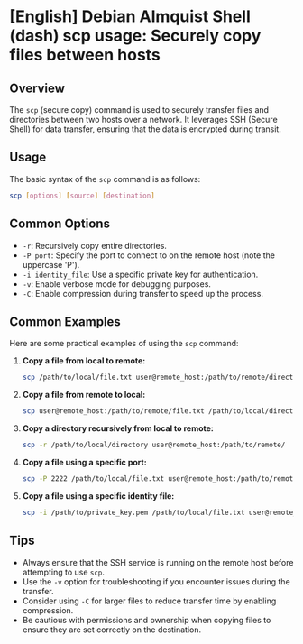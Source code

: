 # [English] Debian Almquist Shell (dash) scp usage: Securely copy files between hosts

## Overview
The `scp` (secure copy) command is used to securely transfer files and directories between two hosts over a network. It leverages SSH (Secure Shell) for data transfer, ensuring that the data is encrypted during transit.

## Usage
The basic syntax of the `scp` command is as follows:

```bash
scp [options] [source] [destination]
```

## Common Options
- `-r`: Recursively copy entire directories.
- `-P port`: Specify the port to connect to on the remote host (note the uppercase 'P').
- `-i identity_file`: Use a specific private key for authentication.
- `-v`: Enable verbose mode for debugging purposes.
- `-C`: Enable compression during transfer to speed up the process.

## Common Examples
Here are some practical examples of using the `scp` command:

1. **Copy a file from local to remote:**
   ```bash
   scp /path/to/local/file.txt user@remote_host:/path/to/remote/directory/
   ```

2. **Copy a file from remote to local:**
   ```bash
   scp user@remote_host:/path/to/remote/file.txt /path/to/local/directory/
   ```

3. **Copy a directory recursively from local to remote:**
   ```bash
   scp -r /path/to/local/directory user@remote_host:/path/to/remote/
   ```

4. **Copy a file using a specific port:**
   ```bash
   scp -P 2222 /path/to/local/file.txt user@remote_host:/path/to/remote/
   ```

5. **Copy a file using a specific identity file:**
   ```bash
   scp -i /path/to/private_key.pem /path/to/local/file.txt user@remote_host:/path/to/remote/
   ```

## Tips
- Always ensure that the SSH service is running on the remote host before attempting to use `scp`.
- Use the `-v` option for troubleshooting if you encounter issues during the transfer.
- Consider using `-C` for larger files to reduce transfer time by enabling compression.
- Be cautious with permissions and ownership when copying files to ensure they are set correctly on the destination.